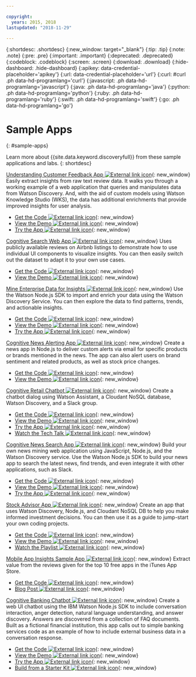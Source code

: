 ```yaml
---

copyright:
  years: 2015, 2018
lastupdated: "2018-11-29"

---
```


{:shortdesc: .shortdesc}
{:new_window: target="_blank"}
{:tip: .tip}
{:note: .note}
{:pre: .pre}
{:important: .important}
{:deprecated: .deprecated}
{:codeblock: .codeblock}
{:screen: .screen}
{:download: .download}
{:hide-dashboard: .hide-dashboard}
{:apikey: data-credential-placeholder='apikey'} 
{:url: data-credential-placeholder='url'}
{:curl: #curl .ph data-hd-programlang='curl'}
{:javascript: .ph data-hd-programlang='javascript'}
{:java: .ph data-hd-programlang='java'}
{:python: .ph data-hd-programlang='python'}
{:ruby: .ph data-hd-programlang='ruby'}
{:swift: .ph data-hd-programlang='swift'}
{:go: .ph data-hd-programlang='go'}

# Sample Apps
{: #sample-apps}

Learn more about {{site.data.keyword.discoveryfull}} from these sample applications and labs.
{: shortdesc}

[Understanding Customer Feedback App  ![External link icon](../../icons/launch-glyph.svg "External link icon")](http://ibm.biz/customerinsightspattern){: new_window}
Easily extract insights from raw text review data. It walks you through a working example of a web application that queries and manipulates data from Watson Discovery. And, with the aid of custom models using Watson Knowledge Studio (WKS), the data has additional enrichments that provide improved insights for user analysis.
  - [Get the Code  ![External link icon](../../icons/launch-glyph.svg "External link icon")](https://github.com/IBM/watson-discovery-food-reviews?cm_sp=Developer-_-develop-your-own-watson-discovery-service-application-_-Get-the-Code){: new_window}
  - [View the Demo  ![External link icon](../../icons/launch-glyph.svg "External link icon")](https://www.youtube.com/watch?v=gzlUSyLccSg){: new_window}
  - [Try the App  ![External link icon](../../icons/launch-glyph.svg "External link icon")](https://watson-discovery-food-reviews-demo.mybluemix.net/?cm_sp=dw-bluemix-_-code-_-devcenter){: new_window}

[Cognitive Search Web App  ![External link icon](../../icons/launch-glyph.svg "External link icon")](http://ibm.biz/searchpattern){: new_window}
Uses publicly available reviews on Airbnb listings to demonstrate how to use individual UI components to visualize insights. You can then easily switch out the dataset to adapt it to your own use cases.
  - [Get the Code  ![External link icon](../../icons/launch-glyph.svg "External link icon")](https://github.com/IBM/watson-discovery-ui?cm_sp=Developer-_-develop-a-fully-featured-web-app-built-on-the-watson-discovery-service-_-Get-the-Code){: new_window}
  - [View the Demo  ![External link icon](../../icons/launch-glyph.svg "External link icon")](https://www.youtube.com/watch?v=5EEmQwcjUa4&cm_sp=Developer-_-develop-a-fully-featured-web-app-built-on-the-watson-discovery-service-_-View-the-Video){: new_window}
    
[Mine Enterprise Data for Insights  ![External link icon](../../icons/launch-glyph.svg "External link icon")](http://ibm.biz/minedatapattern){: new_window}
Use the Watson Node.js SDK to import and enrich your data using the Watson Discovery Service. You can then explore the data to find patterns, trends, and actionable insights.
  - [Get the Code  ![External link icon](../../icons/launch-glyph.svg "External link icon")](https://github.com/IBM/watson-discovery-analyze-data-breaches?cm_sp=IBMCode-_-import-enrich-and-gain-insight-from-data-_-Get-the-Code){: new_window}
  - [View the Demo  ![External link icon](../../icons/launch-glyph.svg "External link icon")](https://www.youtube.com/watch?v=zAu9tHefdDc&cm_sp=IBMCode-_-import-enrich-and-gain-insight-from-data-_-View-the-Demo){: new_window}
  - [Try the App  ![External link icon](../../icons/launch-glyph.svg "External link icon")](https://watson-discovery-analyze-data-breaches-20180525204327714.mybluemix.net/?cm_sp=dw-bluemix-_-code-_-devcenter){: new_window}

[Cognitive News Alerting App   ![External link icon](../../icons/launch-glyph.svg "External link icon")](http://ibm.biz/newsalerting){: new_window}
Create a news app in Node.js to deliver custom alerts via email for specific products or brands mentioned in the news. The app can also alert users on brand sentiment and related products, as well as stock price changes.
  - [Get the Code  ![External link icon](../../icons/launch-glyph.svg "External link icon")](https://github.com/IBM/watson-discovery-news-alerting?cm_sp=IBMCode-_-create-a-cognitive-news-alerting-app-_-Get-the-Code){: new_window}
  - [View the Demo  ![External link icon](../../icons/launch-glyph.svg "External link icon")](https://www.youtube.com/watch?v=N-HaIpPGde0&cm_sp=IBMCode-_-create-a-cognitive-news-alerting-app-_-View-the-demo){: new_window}
  
[Cognitive Retail Chatbot  ![External link icon](../../icons/launch-glyph.svg "External link icon")](http://ibm.biz/retailchatbot){: new_window}
Create a chatbot dialog using Watson Assistant, a Cloudant NoSQL database, Watson Discovery, and a Slack group.
  - [Get the Code  ![External link icon](../../icons/launch-glyph.svg "External link icon")](https://github.com/IBM/watson-online-store/?cm_sp=IBMCode-_-create-cognitive-retail-chatbot-_-Get-the-Code){: new_window}
  - [View the Demo  ![External link icon](../../icons/launch-glyph.svg "External link icon")](https://www.youtube.com/watch?v=b-94B3O1czU&cm_sp=IBMCode-_-create-cognitive-retail-chatbot-_-View-the-Demo){: new_window}
  - [Try the App  ![External link icon](../../icons/launch-glyph.svg "External link icon")](https://watson-online-store-live.mybluemix.net/?cm_sp=dw-bluemix-_-code-_-devcenter){: new_window}
  - [Watch the Tech Talk  ![External link icon](../../icons/launch-glyph.svg "External link icon")](https://developer.ibm.com/code/videos/tech-talk-replay-create-cognitive-retail-chatbot/){: new_window}
  
[Cognitive News Search App  ![External link icon](../../icons/launch-glyph.svg "External link icon")](http://ibm.biz/trendingnews){: new_window}
Build your own news mining web application using JavaScript, Node.js, and the Watson Discovery service. Use the Watson Node.js SDK to build your news app to search the latest news, find trends, and even integrate it with other applications, such as Slack.
  - [Get the Code  ![External link icon](../../icons/launch-glyph.svg "External link icon")](https://github.com/IBM/watson-discovery-news/?cm_sp=IBMCode-_-create-a-cognitive-news-search-app-_-Get-the-Code){: new_window}
  - [View the Demo  ![External link icon](../../icons/launch-glyph.svg "External link icon")](https://www.youtube.com/watch?v=EZGgvci9nC0&cm_sp=IBMCode-_-create-a-cognitive-news-search-app-_-View-the-Demo){: new_window}
  - [Try the App  ![External link icon](../../icons/launch-glyph.svg "External link icon")](https://watson-discovery-news-demo.mybluemix.net/?cm_sp=dw-bluemix-_-code-_-devcenter){: new_window}
  
[Stock Advisor App  ![External link icon](../../icons/launch-glyph.svg "External link icon")](http://ibm.biz/stockinformation){: new_window}
Create an app that uses Watson Discovery, Node.js, and Cloudant NoSQL DB to help you make informed investment decisions. You can then use it as a guide to jump-start your own coding projects.
  - [Get the Code  ![External link icon](../../icons/launch-glyph.svg "External link icon")](https://github.com/IBM/watson-stock-advisor){: new_window}
  - [View the Demo  ![External link icon](../../icons/launch-glyph.svg "External link icon")](https://youtu.be/uigisF50F8s){: new_window}
  - [Watch the Playlist  ![External link icon](../../icons/launch-glyph.svg "External link icon")](https://www.youtube.com/playlist?list=PLzUbsvIyrNfknNewObx5N7uGZ5FKH0Fde){: new_window}

[Mobile App Insights Sample App  ![External link icon](../../icons/launch-glyph.svg "External link icon")](http://ibm.biz/mobileinsights){: new_window}
Extract value from the reviews given for the top 10 free apps in the iTunes App Store.
  - [Get the Code  ![External link icon](../../icons/launch-glyph.svg "External link icon")](https://github.com/watson-developer-cloud/app-insights-discovery){: new_window}
  - [Blog Post  ![External link icon](../../icons/launch-glyph.svg "External link icon")](https://www.ibm.com/blogs/watson/2017/06/next-breakthrough-in-bad-customer-review/){: new_window}

[Cognitive Banking Chatbot  ![External link icon](../../icons/launch-glyph.svg "External link icon")](http://ibm.biz/bankingbot){: new_window}
Create a web UI chatbot using the IBM Watson Node.js SDK to include conversation interaction, anger detection, natural language understanding, and answer discovery. Answers are discovered from a collection of FAQ documents. Built as a fictional financial institution, this app calls out to simple banking services code as an example of how to include external business data in a conversation response.
  - [Get the Code  ![External link icon](../../icons/launch-glyph.svg "External link icon")](https://github.com/IBM/watson-banking-chatbot?cm_sp=IBMCode-_-create-cognitive-banking-chatbot-_-Get-the-Code){: new_window}
  - [View the Demo  ![External link icon](../../icons/launch-glyph.svg "External link icon")](https://www.youtube.com/watch?v=Jxi7U7VOMYg&cm_sp=IBMCode-_-create-cognitive-banking-chatbot-_-View-the-Demo){: new_window}
  - [Try the App  ![External link icon](../../icons/launch-glyph.svg "External link icon")](https://create-a-cognitive-banking-chatbot-hnike.mybluemix.net/?cm_sp=dw-bluemix-_-code-_-devcenter){: new_window}
  - [Build from a Starter Kit  ![External link icon](../../icons/launch-glyph.svg "External link icon")](https://cloud.ibm.com/developer/watson/create-project?starterKit=a5819b41-0f6f-34cb-9067-47fd16835d04&cm_sp=dw-bluemix-_-code-_-devcenter){: new_window}